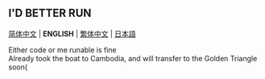 ## I'D BETTER RUN

[简体中文](README.md) | **ENGLISH** | [繁体中文](README-zh_TW.md) | [日本語](README-ja_JP.md)

Either code or me runable is fine  
Already took the boat to Cambodia, and will transfer to the Golden Triangle soon(
